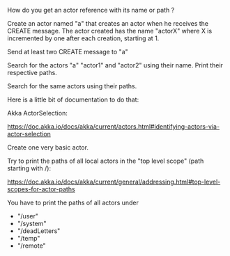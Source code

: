 How do you get an actor reference with its name or path ?

Create an actor named "a" that creates an actor when he receives the CREATE message. The actor created has the name "actorX" where X is incremented by one after each creation, starting at 1.

Send at least two CREATE message to "a"

Search for the actors "a" "actor1" and "actor2" using their name. Print their respective paths.

Search for the same actors using their paths.

Here is a little bit of documentation to do that:

Akka ActorSelection: 

https://doc.akka.io/docs/akka/current/actors.html#identifying-actors-via-actor-selection

Create one very basic actor.

Try to print the paths of all local actors in the "top level scope" (path starting with /):

https://doc.akka.io/docs/akka/current/general/addressing.html#top-level-scopes-for-actor-paths

You have to print the paths of all actors under 

* "/user"
* "/system"
* "/deadLetters"
* "/temp"
* "/remote"
